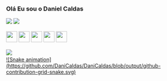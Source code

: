 ### Olá Eu sou o Daniel Caldas
<div>
<img src=https://github-readme-stats.vercel.app/api?username=DaniCaldas&show_icons=true&theme=darcula&include_all_commits=true&count_1/>
 <img src= https://github-readme-stats.vercel.app/api/top-langs/?username=Danicaldas&layout=compact&lengs_count=16&theme=tokyonight/>
</div>

<div><br>
     <img height=30px width=30px src="https://cdn.jsdelivr.net/gh/devicons/devicon/icons/html5/html5-original.svg"/> 
      <img height=30px width=30px  src="https://cdn.jsdelivr.net/gh/devicons/devicon/icons/css3/css3-original.svg" />
     <img  height=30px width=30px  src="https://cdn.jsdelivr.net/gh/devicons/devicon/icons/javascript/javascript-original.svg" />
      <img height=30px width=30px  src="https://cdn.jsdelivr.net/gh/devicons/devicon/icons/vuejs/vuejs-original.svg" />
      <img height=30px width=30px  src="https://cdn.jsdelivr.net/gh/devicons/devicon/icons/react/react-original.svg" />
  </div>
  
  <div><br>
  <a href="https://www.linkedin.com/in/daniel-caldas-95654b213"  target=_blank/> <img src=	"https://img.shields.io/badge/LinkedIn-0077B5?style=for-the-badge&logo=linkedin&logoColor=white" target=_blank/>
 
  </div>
 <div>
  ![Snake animation](https://github.com/DaniCaldas/DaniCaldas/blob/output/github-contribution-grid-snake.svg)
 </div>

